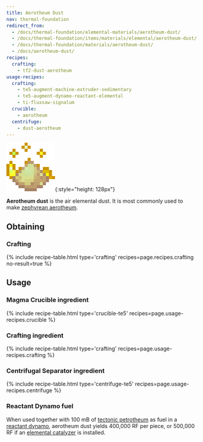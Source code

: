 ```yaml
---
title: Aerotheum Dust
nav: thermal-foundation
redirect_from:
  - /docs/thermal-foundation/elemental-materials/aerotheum-dust/
  - /docs/thermal-foundation/items/materials/elemental/aerotheum-dust/
  - /docs/thermal-foundation/materials/aerotheum-dust/
  - /docs/aerotheum-dust/
recipes:
  crafting:
    - tf2-dust-aerotheum
usage-recipes:
  crafting:
    - te5-augment-machine-extruder-sedimentary
    - te5-augment-dynamo-reactant-elemental
    - ti-fluxsaw-signalum
  crucible:
    - aerotheum
  centrifuge:
    - dust-aerotheum
---
```


![Aerotheum dust](/assets/images/thermal-foundation/dust-aerotheum.gif){:style="height: 128px"}


**Aerotheum dust** is the air elemental dust. It is most commonly used to make
[zephyrean aerotheum](/docs/thermal-foundation/zephyrean-aerotheum/).


Obtaining
---------

### Crafting
{% include recipe-table.html type='crafting' recipes=page.recipes.crafting no-result=true %}


Usage
-----

### Magma Crucible ingredient
{% include recipe-table.html type='crucible-te5' recipes=page.usage-recipes.crucible %}

### Crafting ingredient
{% include recipe-table.html type='crafting' recipes=page.usage-recipes.crafting %}

### Centrifugal Separator ingredient
{% include recipe-table.html type='centrifuge-te5' recipes=page.usage-recipes.centrifuge %}

### Reactant Dynamo fuel
When used together with 100 mB of [tectonic
petrotheum](/docs/thermal-foundation/tectonic-petrotheum/) as fuel in a [reactant
dynamo](/docs/thermal-expansion/reactant-dynamo/), aerotheum dust yields 400,000 RF per piece, or
500,000 RF if an [elemental catalyzer](/docs/thermal-expansion/augment-elemental-catalyzer/) is
installed.
